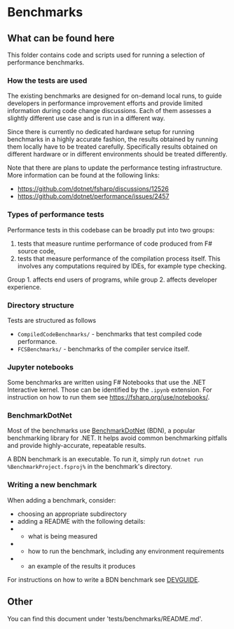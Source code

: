 # Benchmarks

## What can be found here

This folder contains code and scripts used for running a selection of performance benchmarks.

### How the tests are used

The existing benchmarks are designed for on-demand local runs, to guide developers in performance improvement efforts and provide limited information during code change discussions.
Each of them assesses a slightly different use case and is run in a different way.

Since there is currently no dedicated hardware setup for running benchmarks in a highly accurate fashion, the results obtained by running them locally have to be treated carefully.
Specifically results obtained on different hardware or in different environments should be treated differently.

Note that there are plans to update the performance testing infrastructure. More information can be found at the following links:
* https://github.com/dotnet/fsharp/discussions/12526
* https://github.com/dotnet/performance/issues/2457

### Types of performance tests

Performance tests in this codebase can be broadly put into two groups:
1. tests that measure runtime performance of code produced from F# source code,
2. tests that measure performance of the compilation process itself. This involves any computations required by IDEs, for example type checking.

Group 1. affects end users of programs, while group 2. affects developer experience.

### Directory structure

Tests are structured as follows
* `CompiledCodeBenchmarks/` - benchmarks that test compiled code performance.
* `FCSBenchmarks/` - benchmarks of the compiler service itself.

### Jupyter notebooks

Some benchmarks are written using F# Notebooks that use the .NET Interactive kernel.
Those can be identified by the `.ipynb` extension.
For instruction on how to run them see https://fsharp.org/use/notebooks/.

### BenchmarkDotNet

Most of the benchmarks use [BenchmarkDotNet](https://benchmarkdotnet.org/) (BDN), a popular benchmarking library for .NET.
It helps avoid common benchmarking pitfalls and provide highly-accurate, repeatable results.

A BDN benchmark is an executable. To run it, simply run `dotnet run %BenchmarkProject.fsproj%` in the benchmark's directory.

### Writing a new benchmark

When adding a benchmark, consider:
* choosing an appropriate subdirectory
* adding a README with the following details:
* * what is being measured
* * how to run the benchmark, including any environment requirements
* * an example of the results it produces

For instructions on how to write a BDN benchmark see [DEVGUIDE](https://github.com/dotnet/fsharp/blob/main/DEVGUIDE.md).

## Other

You can find this document under 'tests/benchmarks/README.md'.
